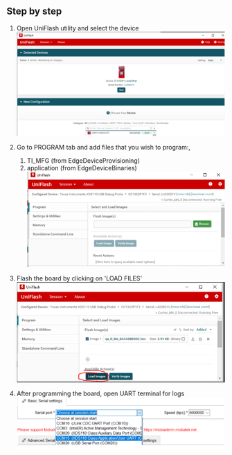 ## Step by step
1) Open UniFlash utility and select the device
![Alt text]( ./01_ti_start.png)

2) Go to PROGRAM tab and add files that you wish to program:,
   1) TI_MFG (from EdgeDeviceProvisioning)
   2) application (from EdgeDeviceBinaries)  
![Alt text]( ./02_ti_browse.png)

3) Flash the board by clicking on 'LOAD FILES'
![text]( ./03_flash.png)

4) After programming the board, open UART terminal for logs
![Alt text]( ./04a_logs_set.png)